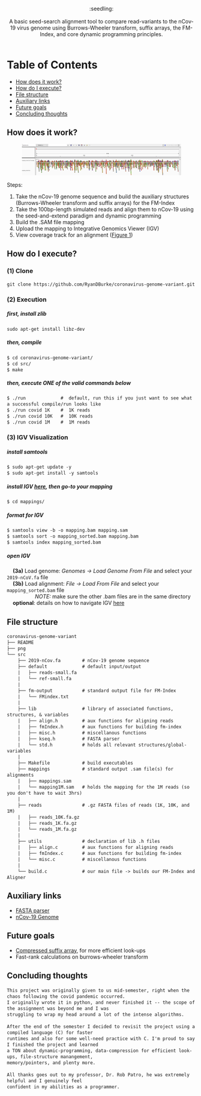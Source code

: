 <br />
<div align="center">:seedling:</div>
<br />
<div align="center">A basic seed-search alignment tool to compare read-variants to the nCov-19 virus genome using Burrows-Wheeler transform, suffix arrays, the FM-Index, and core dynamic programming principles.</div>
<br />

# Table of Contents

* [How does it work?](#cool)
* [How do I execute?](#execute)
* [File structure](#structure)
* [Auxiliary links](#links)
* [Future goals](#goals)
* [Concluding thoughts](#thoughts)

## How does it work? <a name="cool"></a>

<figure>
  <img src="./png/IGV-10K.png" alt="Integrative Genomics Viewer for 10k reads" name="figure1">
</figure>

Steps:
1. Take the nCov-19 genome sequence and build the auxiliary structures (Burrows-Wheeler transform and suffix arrays) for the FM-Index
2. Take the 100bp-length simulated reads and align them to nCov-19 using the seed-and-extend paradigm and dynamic programming
3. Build the .SAM file mapping
4. Upload the mapping to Integrative Genomics Viewer (IGV)
5. View coverage track for an alignment ([Figure 1](#figure1))

## How do I execute? <a name="execute"></a>

### (1) Clone
```
git clone https://github.com/RyanDBurke/coronavirus-genome-variant.git
```

### (2) Execution

##### first, install zlib
```
sudo apt-get install libz-dev
```

##### then, compile
```
$ cd coronavirus-genome-variant/
$ cd src/
$ make
```

##### then, execute ONE of the valid commands below
```
$ ./run             #  default, run this if you just want to see what a successful compile/run looks like
$ ./run covid 1K    #  1K reads
$ ./run covid 10K   #  10K reads
$ ./run covid 1M    #  1M reads 
```

### (3) IGV Visualization
##### install samtools
```
$ sudo apt-get update -y
$ sudo apt-get install -y samtools
```
##### install IGV [here](https://software.broadinstitute.org/software/igv/download), then go-to your mapping
```
$ cd mappings/
```
##### format for IGV
```
$ samtools view -b -o mapping.bam mapping.sam
$ samtools sort -o mapping_sorted.bam mapping.bam
$ samtools index mapping_sorted.bam
```
##### open IGV
&nbsp;&nbsp;&nbsp;&nbsp;**(3a)** Load genome: <em>Genomes -> Load Genome From File</em> and select your ```2019-nCoV.fa``` file <br />
&nbsp;&nbsp;&nbsp;&nbsp;**(3b)** Load alignment: <em>File -> Load From File</em> and select your ```mapping_sorted.bam``` file <br />
&nbsp;&nbsp;&nbsp;&nbsp;
&nbsp;&nbsp;&nbsp;&nbsp;
&nbsp;&nbsp;&nbsp;&nbsp;
&nbsp;&nbsp;&nbsp;&nbsp;*NOTE:* make sure the other .bam files are in the same directory <br />
&nbsp;&nbsp;&nbsp;&nbsp;**optional**: details on how to navigate IGV [here](https://software.broadinstitute.org/software/igv/AlignmentData)

## File structure <a name="structure"></a>
    coronavirus-genome-variant
    ├── README  
    ├── png 
    └── src
        ├── 2019-nCov.fa        # nCov-19 genome sequence
        ├── default             # default input/output
        |   ├── reads-small.fa          
        |   └── ref-small.fa
        |
        ├── fm-output           # standard output file for FM-Index          
        |   └── FMindex.txt
        |
        ├── lib                 # library of associated functions, structures, & variables
        |   ├── align.h         # aux functions for aligning reads
        |   ├── fmIndex.h       # aux functions for building fm-index
        |   ├── misc.h          # miscellanous functions
        |   ├── kseq.h          # FASTA parser
        |   └── std.h           # holds all relevant structures/global-variables
        |
        ├── Makefile            # build executables
        ├── mappings            # standard output .sam file(s) for alignments
        |   ├── mappings.sam                      
        |   └── mapping1M.sam   # holds the mapping for the 1M reads (so you don't have to wait 3hrs)
        |    
        ├── reads               # .gz FASTA files of reads (1K, 10K, and 1M)
        |   ├── reads_10K.fa.gz
        |   ├── reads_1K.fa.gz
        |   └── reads_1M.fa.gz
        |
        ├── utils               # declaration of lib .h files         
        |   ├── align.c         # aux functions for aligning reads          
        |   ├── fmIndex.c       # aux functions for building fm-index
        |   └── misc.c          # miscellanous functions
        |
        └── build.c             # our main file -> builds our FM-Index and Aligner

## Auxiliary links <a name="links"></a>
* [FASTA parser](https://github.com/lh3/readfq)
* [nCov-19 Genome](https://www.ncbi.nlm.nih.gov/nuccore/NC_045512.2?report=fasta)


## Future goals <a name="goals"></a>
* [Compressed suffix array](https://www.cs.cmu.edu/~dga/csa.pdf), for more efficient look-ups
* Fast-rank calculations on burrows-wheeler transform

## Concluding thoughts<a name="thoughts"></a>
```
This project was originally given to us mid-semester, right when the chaos following the covid pandemic occurred.
I originally wrote it in python, and never finished it -- the scope of the assignment was beyond me and I was 
struggling to wrap my head around a lot of the intense algorithms.

After the end of the semester I decided to revisit the project using a compiled language (C) for faster 
runtimes and also for some well-need practice with C. I'm proud to say I finished the project and learned 
a TON about dynamic-programming, data-compression for efficient look-ups, file-structure manangement, 
memory/pointers, and plenty more.

All thanks goes out to my professor, Dr. Rob Patro, he was extremely helpful and I genuinely feel 
confident in my abilities as a programmer.
```
